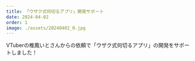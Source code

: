 ```yaml
---
title: 「ウザク式何切るアプリ」開発サポート
date: 2024-04-02
order: 1
image: ./assets/20240402_0.jpg
---
```


VTuberの椎鳳いとさんからの依頼で「ウザク式何切るアプリ」の開発をサポートしました！
